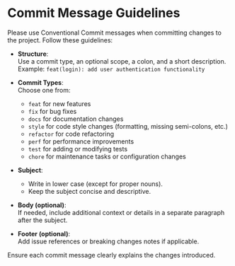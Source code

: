 # Commit Message Guidelines

Please use Conventional Commit messages when committing changes to the project. Follow these guidelines:

- **Structure**:  
  Use a commit type, an optional scope, a colon, and a short description.  
  Example: `feat(login): add user authentication functionality`

- **Commit Types**:  
  Choose one from:  
  - `feat` for new features  
  - `fix` for bug fixes  
  - `docs` for documentation changes  
  - `style` for code style changes (formatting, missing semi-colons, etc.)  
  - `refactor` for code refactoring  
  - `perf` for performance improvements  
  - `test` for adding or modifying tests  
  - `chore` for maintenance tasks or configuration changes  

- **Subject**:  
  - Write in lower case (except for proper nouns).  
  - Keep the subject concise and descriptive.

- **Body (optional)**:  
  If needed, include additional context or details in a separate paragraph after the subject.

- **Footer (optional)**:  
  Add issue references or breaking changes notes if applicable.

Ensure each commit message clearly explains the changes introduced.